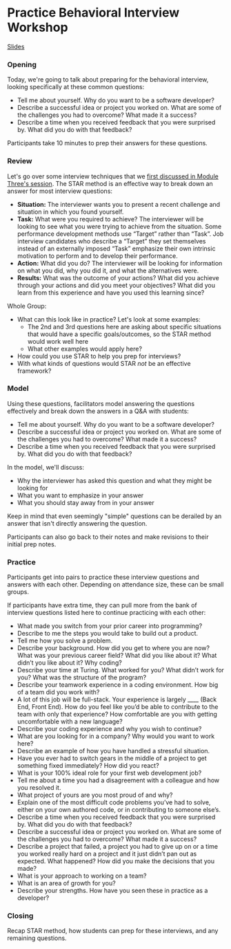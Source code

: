 # Practice Behavioral Interview Workshop

[Slides](https://docs.google.com/presentation/d/1OgKR2tBd3E-Sd6B1lpmJYr5Dx1LdFR_YzGQttKHZj64/edit?usp=sharing)

### Opening
Today, we're going to talk about preparing for the behavioral interview, looking specifically at these common questions:

* Tell me about yourself. Why do you want to be a software developer?
* Describe a successful idea or project you worked on. What are some of the challenges you had to overcome? What made it a success?
* Describe a time when you received feedback that you were surprised by. What did you do with that feedback?

Participants take 10 minutes to prep their answers for these questions.

### Review
Let's go over some interview techniques that we [first discussed in Module Three's session](https://github.com/turingschool/career-development-curriculum/blob/master/module_three/interview_workshop.md). The STAR method is an effective way to break down an answer for most interview questions:

* **Situation:** The interviewer wants you to present a recent challenge and situation in which you found yourself.
* **Task:** What were you required to achieve? The interviewer will be looking to see what you were trying to achieve from the situation. Some performance development methods use “Target” rather than “Task”. Job interview candidates who describe a “Target” they set themselves instead of an externally imposed “Task” emphasize their own intrinsic motivation to perform and to develop their performance.
* **Action:** What did you do? The interviewer will be looking for information on what you did, why you did it, and what the alternatives were.
* **Results:** What was the outcome of your actions? What did you achieve through your actions and did you meet your objectives? What did you learn from this experience and have you used this learning since?

Whole Group:
* What can this look like in practice? Let's look at some examples:
    * The 2nd and 3rd questions here are asking about specific situations that would have a specific goals/outcomes, so the STAR method would work well here
    * What other examples would apply here?
* How could you use STAR to help you prep for interviews?
* With what kinds of questions would STAR *not* be an effective framework?
   
### Model
Using these questions, facilitators model answering the questions effectively and break down the answers in a Q&A with students:

* Tell me about yourself. Why do you want to be a software developer?
* Describe a successful idea or project you worked on. What are some of the challenges you had to overcome? What made it a success?
* Describe a time when you received feedback that you were surprised by. What did you do with that feedback?

In the model, we'll discuss:

* Why the interviewer has asked this question and what they might be looking for
* What you want to emphasize in your answer
* What you should stay away from in your answer

Keep in mind that even seemingly "simple" questions can be derailed by an answer that isn't directly answering the question. 

Participants can also go back to their notes and make revisions to their initial prep notes.

### Practice
Participants get into pairs to practice these interview questions and answers with each other. Depending on attendance size, these can be small groups. 

If participants have extra time, they can pull more from the bank of interview questions listed here to continue practicing with each other:

* What made you switch from your prior career into programming? 
* Describe to me the steps you would take to build out a product.
* Tell me how you solve a problem.
* Describe your background. How did you get to where you are now? What was your previous career field? What did you like about it? What didn’t you like about it? Why coding? 
* Describe your time at Turing. What worked for you? What didn’t work for you? What was the structure of the program?
* Describe your teamwork experience in a coding environment. How big of a team did you work with?
* A lot of this job will be full-stack. Your experience is largely ____ (Back End, Front End). How do you feel like you’d be able to contribute to the team with only that experience? How comfortable are you with getting uncomfortable with a new language?
* Describe your coding experience and why you wish to continue?
* What are you looking for in a company? Why would you want to work here?
* Describe an example of how you have handled a stressful situation.
* Have you ever had to switch gears in the middle of a project to get something fixed immediately? How did you react?
* What is your 100% ideal role for your first web development job?
* Tell me about a time you had a disagreement with a colleague and how you resolved it.
* What project of yours are you most proud of and why? 
* Explain one of the most difficult code problems you’ve had to solve, either on your own authored code, or in contributing to someone else’s.
* Describe a time when you received feedback that you were surprised by. What did you do with that feedback?
* Describe a successful idea or project you worked on. What are some of the challenges you had to overcome? What made it a success?
* Describe a project that failed, a project you had to give up on or a time you worked really hard on a project and it just didn’t pan out as expected. What happened? How did you make the decisions that you made?
* What is your approach to working on a team?
* What is an area of growth for you?
* Describe your strengths. How have you seen these in practice as a developer?

### Closing
Recap STAR method, how students can prep for these interviews, and any remaining questions. 
